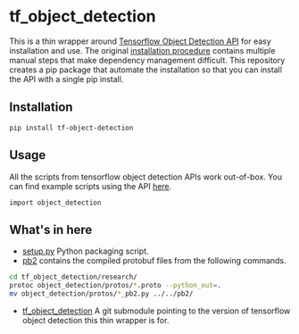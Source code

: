 # tf_object_detection

This is a thin wrapper around [Tensorflow Object Detection API](https://github.com/tensorflow/models/tree/master/research/object_detection) for easy installation and use. The original [installation procedure](https://github.com/tensorflow/models/blob/master/research/object_detection/g3doc/installation.md) contains multiple manual steps that make dependency management difficult. This repository creates a pip package that automate the installation so that you can install the API with a single pip install.

## Installation

```
pip install tf-object-detection
```

## Usage

All the scripts from tensorflow object detection APIs work out-of-box. 
You can find example scripts using the API [here](tf_object_detection/research/object_detection/model_main.py).

```
import object_detection
```


## What's in here

* [setup.py](setup.py) Python packaging script.
* [pb2](pb2) contains the compiled protobuf files from the following commands.

```bash
cd tf_object_detection/research/
protoc object_detection/protos/*.proto --python_out=.
mv object_detection/protos/*_pb2.py ../../pb2/
```
* [tf_object_detection](tf_object_detection) A git submodule pointing to the version of tensorflow object detection this thin wrapper is for.
